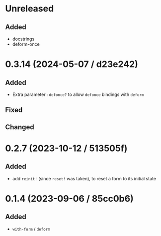 # Unreleased

## Added

- docstrings
- deform-once

# 0.3.14 (2024-05-07 / d23e242)

## Added

- Extra parameter `:defonce?` to allow `defonce` bindings with `deform`

## Fixed

## Changed

# 0.2.7 (2023-10-12 / 513505f)

## Added

- add `reinit!` (since `reset!` was taken), to reset a form to its initial state

# 0.1.4 (2023-09-06 / 85cc0b6)

## Added

- `with-form` / `deform`
